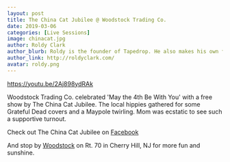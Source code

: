 ```yaml
---
layout: post
title: The China Cat Jubilee @ Woodstock Trading Co.
date: 2019-03-06
categories: [Live Sessions]
image: chinacat.jpg
author: Roldy Clark
author_blurb: Roldy is the founder of Tapedrop. He also makes his own films and music.
author_link: http://roldyclark.com/
avatar: roldy.png
---
```


https://youtu.be/2Aj898ydRAk

Woodstock Trading Co. celebrated 'May the 4th Be With You' with a free show by The China Cat Jubilee. The local hippies gathered for some Grateful Dead covers and a Maypole twirling. Mom was ecstatic to see such a supportive turnout.

Check out The China Cat Jubilee on [Facebook](https://www.facebook.com/chinacatjubilee/)

And stop by [Woodstock](https://www.facebook.com/WoodstockTradingCompany/) on Rt. 70 in Cherry Hill, NJ for more fun and sunshine.
